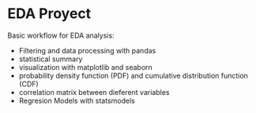 # EDA Proyect

Basic workflow for EDA  analysis:
- Filtering and data processing with pandas
- statistical summary
- visualization with matplotlib and seaborn
- probability density function (PDF) and  cumulative distribution function (CDF)
- correlation matrix between dieferent variables 
- Regresion Models with statsmodels




